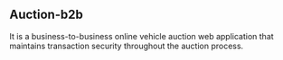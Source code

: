 ## Auction-b2b

It is a business-to-business online vehicle auction web application that maintains transaction security throughout the auction process. 
